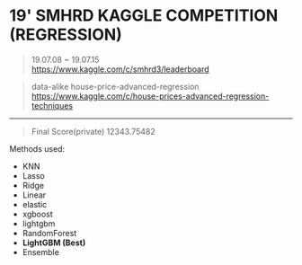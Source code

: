 # 19' SMHRD KAGGLE COMPETITION (REGRESSION)
> 19.07.08 ~ 19.07.15 <br>
https://www.kaggle.com/c/smhrd3/leaderboard

> data-alike house-price-advanced-regression <br>
https://www.kaggle.com/c/house-prices-advanced-regression-techniques

-------------------------------------------------

> Final Score(private) 12343.75482

Methods used:
- KNN
- Lasso
- Ridge
- Linear
- elastic
- xgboost
- lightgbm
- RandomForest
- **LightGBM (Best)**
- Ensemble
